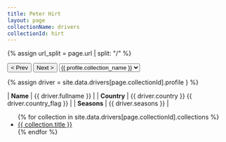 ```yaml
---
title: Peter Hirt
layout: page
collectionName: drivers
collectionId: hirt
---
```


{% assign url_split = page.url | split: "/" %}
<div id="collection-navigation">
<button onclick="selector.options[selector.selectedIndex-1].value && (window.location = selector.options[selector.selectedIndex-1].value);">&lt; Prev</button>
<button onclick="selector.options[selector.selectedIndex+1].value && (window.location = selector.options[selector.selectedIndex+1].value);">Next &gt;</button>
<select id="selector" onchange="this.options[this.selectedIndex].value && (window.location = this.options[this.selectedIndex].value);">
  {% for collectionId in site.data[page.collectionName].refs %}
    {% if collectionId == page.collectionId %}
      {% assign selected = "selected" %}
    {% else %}
      {% assign selected = "" %}
    {% endif %}
    {% assign profile = site.data[page.collectionName][collectionId].profile %}
    <option value="/f1/{{ page.collectionName }}/{{ collectionId }}/{{ url_split[4] }}" {{ selected }}>{{ profile.collection_name }}</option>
  {% endfor %}
</select>
</div>

{% assign driver = site.data.drivers[page.collectionId].profile } %}

| **Name**         | {{ driver.fullname }}  |
| **Country**      | {{ driver.country }} {{ driver.country_flag }} |
| **Seasons**      | {{ driver.seasons }} |

<ul>
  {% for collection in site.data.drivers[page.collectionId].collections %}
    <li><a href="{{ collection.url }}">{{ collection.title }}</a></li>
  {% endfor %}
</ul>
